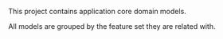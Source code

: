 This project contains application core domain models.

All models are grouped by the feature set they are related with.